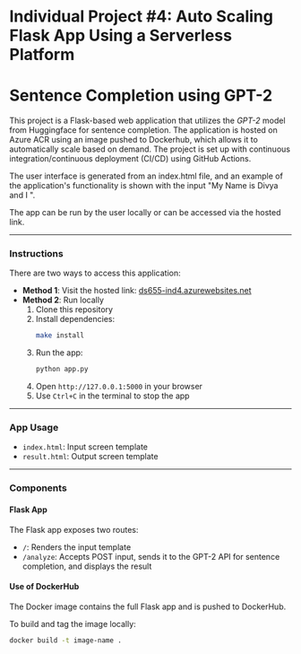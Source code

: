 # Individual Project #4: Auto Scaling Flask App Using a Serverless Platform

# Sentence Completion using GPT-2

This project is a Flask-based web application that utilizes the *GPT-2* model from Huggingface for sentence completion. The application is hosted on Azure ACR using an image pushed to Dockerhub, which allows it to automatically scale based on demand. The project is set up with continuous integration/continuous deployment (CI/CD) using GitHub Actions.

The user interface is generated from an index.html file, and an example of the application's functionality is shown with the input "My Name is Divya and I ".

The app can be run by the user locally or can be accessed via the hosted link.

---

### Instructions

There are two ways to access this application:

- **Method 1**: Visit the hosted link: [ds655-ind4.azurewebsites.net](https://ds655-ind4.azurewebsites.net/)
- **Method 2**: Run locally
  1. Clone this repository
  2. Install dependencies:
     ```bash
     make install
     ```
  3. Run the app:
     ```bash
     python app.py
     ```
  4. Open `http://127.0.0.1:5000` in your browser
  5. Use `Ctrl+C` in the terminal to stop the app

---

### App Usage

- `index.html`: Input screen template
- `result.html`: Output screen template

---

### Components

#### Flask App
The Flask app exposes two routes:
- `/`: Renders the input template
- `/analyze`: Accepts POST input, sends it to the GPT-2 API for sentence completion, and displays the result

#### Use of DockerHub
The Docker image contains the full Flask app and is pushed to DockerHub.

To build and tag the image locally:

```bash
docker build -t image-name .
